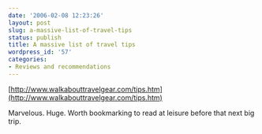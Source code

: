 ```yaml
---
date: '2006-02-08 12:23:26'
layout: post
slug: a-massive-list-of-travel-tips
status: publish
title: A massive list of travel tips
wordpress_id: '57'
categories:
- Reviews and recommendations
---
```


[http://www.walkabouttravelgear.com/tips.htm](http://www.walkabouttravelgear.com/tips.htm)

Marvelous. Huge. Worth bookmarking to read at leisure before that next big trip.
